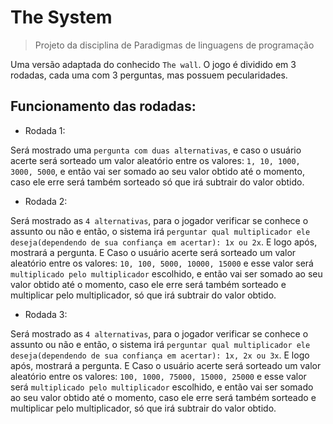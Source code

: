 # The System

> Projeto da disciplina de Paradigmas de linguagens de programação

Uma versão adaptada do conhecido `The wall`. O jogo é dividido em 3 rodadas, cada uma com 3 perguntas, mas possuem pecularidades. 

## Funcionamento das rodadas:

* Rodada 1:

Será mostrado uma `pergunta com duas alternativas`, e caso o usuário acerte será sorteado um valor aleatório entre os valores: `1, 10, 1000, 3000, 5000`, e então vai ser somado ao seu valor obtido até o momento, caso ele erre será também sorteado só que irá subtrair do valor obtido.

* Rodada 2:

Será mostrado as `4 alternativas`, para o jogador verificar se conhece o assunto ou não e então, o sistema irá `perguntar qual multiplicador ele deseja(dependendo de sua confiança em acertar): 1x ou 2x`. E logo após, mostrará a pergunta. E Caso o usuário acerte será sorteado um valor aleatório entre os valores: `10, 100, 5000, 10000, 15000` e esse valor será `multiplicado pelo multiplicador` escolhido, e então vai ser somado ao seu valor obtido até o momento, caso ele erre será também sorteado e multiplicar pelo multiplicador, só que irá subtrair do valor obtido.

* Rodada 3:

Será mostrado as `4 alternativas`, para o jogador verificar se conhece o assunto ou não e então, o sistema irá `perguntar qual multiplicador ele deseja(dependendo de sua confiança em acertar): 1x, 2x ou 3x`. E logo após, mostrará a pergunta. E Caso o usuário acerte será sorteado um valor aleatório entre os valores: `100, 1000, 75000, 15000, 25000` e esse valor será `multiplicado pelo multiplicador` escolhido, e então vai ser somado ao seu valor obtido até o momento, caso ele erre será também sorteado e multiplicar pelo multiplicador, só que irá subtrair do valor obtido.
